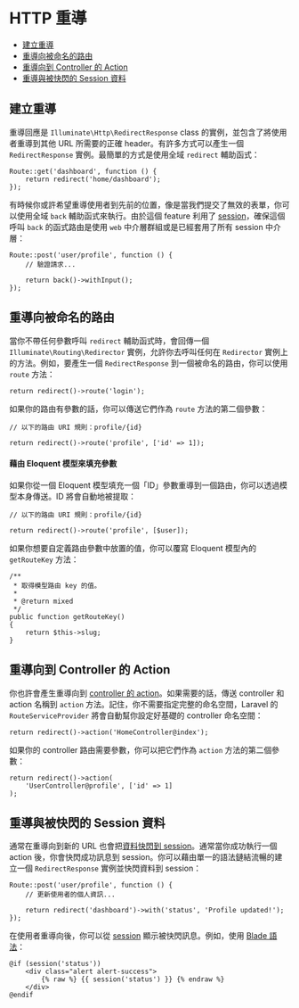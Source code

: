 # HTTP 重導

- [建立重導](#creating-redirects)
- [重導向被命名的路由](#redirecting-named-routes)
- [重導向到 Controller 的 Action](#redirecting-controller-actions)
- [重導與被快閃的 Session 資料](#redirecting-with-flashed-session-data)

<a name="creating-redirects"></a>
## 建立重導

重導回應是 `Illuminate\Http\RedirectResponse` class 的實例，並包含了將使用者重導到其他 URL 所需要的正確 header。有許多方式可以產生一個 `RedirectResponse` 實例。最簡單的方式是使用全域 `redirect` 輔助函式：

    Route::get('dashboard', function () {
        return redirect('home/dashboard');
    });

有時候你或許希望重導使用者到先前的位置，像是當我們提交了無效的表單，你可以使用全域 `back` 輔助函式來執行。由於這個 feature 利用了 [session](/laravel_tw/docs/5.5/session)，確保這個呼叫 `back` 的函式路由是使用 `web` 中介層群組或是已經套用了所有 session 中介層：

    Route::post('user/profile', function () {
        // 驗證請求...

        return back()->withInput();
    });

<a name="redirecting-named-routes"></a>
## 重導向被命名的路由

當你不帶任何參數呼叫 `redirect` 輔助函式時，會回傳一個 `Illuminate\Routing\Redirector` 實例，允許你去呼叫任何在 `Redirector` 實例上的方法。例如，要產生一個 `RedirectResponse` 到一個被命名的路由，你可以使用 `route` 方法：

    return redirect()->route('login');

如果你的路由有參數的話，你可以傳送它們作為 `route` 方法的第二個參數：

    // 以下的路由 URI 規則：profile/{id}

    return redirect()->route('profile', ['id' => 1]);

#### 藉由 Eloquent 模型來填充參數

如果你從一個 Eloquent 模型填充一個「ID」參數重導到一個路由，你可以透過模型本身傳送。ID 將會自動地被提取：

    // 以下的路由 URI 規則：profile/{id}

    return redirect()->route('profile', [$user]);

如果你想要自定義路由參數中放置的值，你可以覆寫 Eloquent 模型內的 `getRouteKey` 方法：

    /**
     * 取得模型路由 key 的值。
     *
     * @return mixed
     */
    public function getRouteKey()
    {
        return $this->slug;
    }

<a name="redirecting-controller-actions"></a>
## 重導向到 Controller 的 Action

你也許會產生重導向到 [controller 的 action](/laravel_tw/docs/5.5/controllers)。如果需要的話，傳送 controller 和 action 名稱到 `action` 方法。記住，你不需要指定完整的命名空間，Laravel 的 `RouteServiceProvider` 將會自動幫你設定好基礎的 controller 命名空間：

    return redirect()->action('HomeController@index');

如果你的 controller 路由需要參數，你可以把它們作為 `action` 方法的第二個參數：

    return redirect()->action(
        'UserController@profile', ['id' => 1]
    );

<a name="redirecting-with-flashed-session-data"></a>
## 重導與被快閃的 Session 資料

通常在重導向到新的 URL 也會把[資料快閃到 session](/laravel_tw/docs/5.5/session#flash-data)。通常當你成功執行一個 action 後，你會快閃成功訊息到 session。你可以藉由單一的語法鏈結流暢的建立一個 `RedirectResponse` 實例並快閃資料到 session：

    Route::post('user/profile', function () {
        // 更新使用者的個人資訊...

        return redirect('dashboard')->with('status', 'Profile updated!');
    });

在使用者重導向後，你可以從 [session](/laravel_tw/docs/5.5/session) 顯示被快閃訊息。例如，使用 [Blade 語法](/laravel_tw/docs/5.5/blade)：

    @if (session('status'))
        <div class="alert alert-success">
            {% raw %} {{ session('status') }} {% endraw %}
        </div>
    @endif
